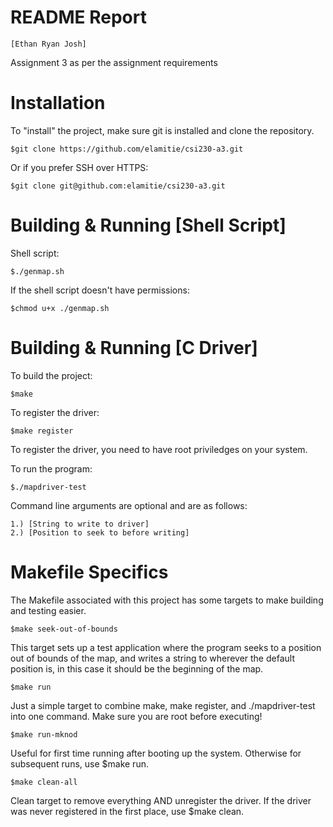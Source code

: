 # README Report
	[Ethan Ryan Josh]

Assignment 3 as per the assignment requirements

# Installation

To "install" the project, make sure git is 
installed and clone the repository.

	$git clone https://github.com/elamitie/csi230-a3.git

Or if you prefer SSH over HTTPS:

	$git clone git@github.com:elamitie/csi230-a3.git

# Building & Running [Shell Script]

Shell script:
	
	$./genmap.sh

If the shell script doesn't have permissions:

	$chmod u+x ./genmap.sh

# Building & Running [C Driver]

To build the project:

	$make

To register the driver:

	$make register

To register the driver, you need to have root
priviledges on your system.

To run the program:

	$./mapdriver-test

Command line arguments are optional and are as follows:

	1.) [String to write to driver]
	2.) [Position to seek to before writing]

# Makefile Specifics

The Makefile associated with this project has some targets
to make building and testing easier.

	$make seek-out-of-bounds

This target sets up a test application where the program
seeks to a position out of bounds of the map, and writes
a string to wherever the default position is, in this case
it should be the beginning of the map.

	$make run

Just a simple target to combine make, make register, and
./mapdriver-test into one command. Make sure you are root
before executing!

	$make run-mknod

Useful for first time running after booting up the system.
Otherwise for subsequent runs, use $make run.

	$make clean-all

Clean target to remove everything AND unregister the driver.
If the driver was never registered in the first place, use
$make clean.
